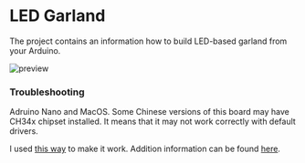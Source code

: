# LED Garland

The project contains an information how to build LED-based garland from your Arduino.

![preview](https://user-images.githubusercontent.com/306862/33530304-8e57042a-d875-11e7-979a-61c4d83817cb.gif)


### Troubleshooting

Adruino Nano and MacOS. Some Chinese versions of this board may have CH34x chipset installed. It means that it may not work correctly with default drivers.

I used [this way](https://github.com/adrianmihalko/ch340g-ch34g-ch34x-mac-os-x-driver#installation-with-homebrew-cask) to make it work. Addition information can be found [here](http://blog.sebastian-martens.de/technology/connecting-arduino-nano-to-mac-os-x/).
